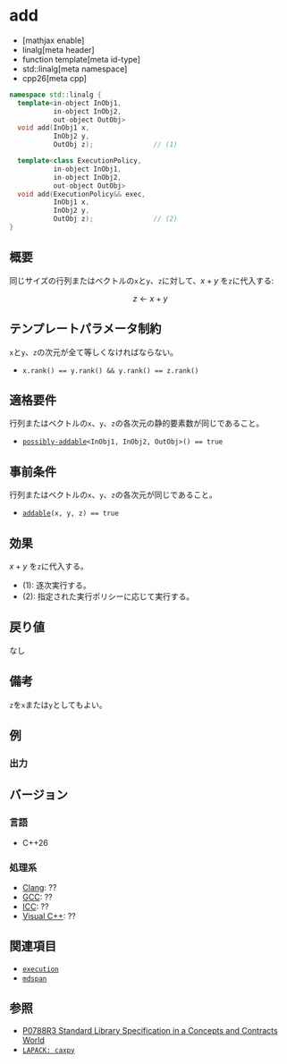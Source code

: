# add

* [mathjax enable]
* linalg[meta header]
* function template[meta id-type]
* std::linalg[meta namespace]
* cpp26[meta cpp]


```cpp
namespace std::linalg {
  template<in-object InObj1,
           in-object InObj2,
           out-object OutObj>
  void add(InObj1 x,
           InObj2 y,
           OutObj z);               // (1)

  template<class ExecutionPolicy,
           in-object InObj1,
           in-object InObj2,
           out-object OutObj>
  void add(ExecutionPolicy&& exec,
           InObj1 x,
           InObj2 y,
           OutObj z);               // (2)
}
```


## 概要
同じサイズの行列またはベクトルの`x`と`y`、`z`に対して、$x + y$ を`z`に代入する:

$$
z \leftarrow x + y
$$


## テンプレートパラメータ制約
`x`と`y`、`z`の次元が全て等しくなければならない。
- `x.rank() == y.rank() && y.rank() == z.rank()`


## 適格要件
行列またはベクトルの`x`、`y`、`z`の各次元の静的要素数が同じであること。

- [`possibly-addable`](possibly-addable.md)`<InObj1, InObj2, OutObj>() == true`


## 事前条件
行列またはベクトルの`x`、`y`、`z`の各次元が同じであること。

- [`addable`](addable.md)`(x, y, z) == true`


## 効果
$x + y$ を`z`に代入する。

- (1): 逐次実行する。
- (2): 指定された実行ポリシーに応じて実行する。


## 戻り値
なし


## 備考
`z`を`x`または`y`としてもよい。


## 例


### 出力


## バージョン
### 言語
- C++26

### 処理系
- [Clang](/implementation.md#clang): ??
- [GCC](/implementation.md#gcc): ??
- [ICC](/implementation.md#icc): ??
- [Visual C++](/implementation.md#visual_cpp): ??


## 関連項目
- [`execution`](/reference/execution.md)
- [`mdspan`](/reference/mdspan.md)


## 参照
- [P0788R3 Standard Library Specification in a Concepts and Contracts World](http://www.open-std.org/jtc1/sc22/wg21/docs/papers/2018/p0788r3.pdf)
- [`LAPACK: caxpy`](https://netlib.org/lapack/explore-html/d5/d4b/group__axpy_ga0b7bac1f4d42514074a48f14f5f9caa0.html#ga0b7bac1f4d42514074a48f14f5f9caa0)

